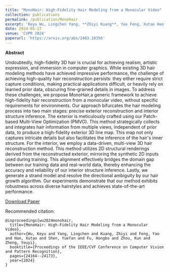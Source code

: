 ```yaml
---
title: "MonoHair: High-Fidelity Hair Modeling from a Monocular Video"
collection: publications
permalink: /publication/MonoHair
excerpt: 'Keyu Wu, Lingchen Yang, **Zhiyi Kuang**, Yao Feng, Xutao Han, Yuefan Shen, Hongbo Fu, Kun Zhou, Youyi Zheng'
date: 2024-05-27
venue: 'CVPR 2024'
paperurl: 'https://arxiv.org/abs/2403.18356'
---
```


**Abstract**

Undoubtedly, high-fidelity 3D hair is crucial for achieving realism, artistic expression, and immersion in computer graphics. While existing 3D hair modeling methods have achieved impressive performance, the challenge of achieving high-quality hair reconstruction persists: they either require strict capture conditions, making practical applications difficult, or heavily rely on learned prior data, obscuring fine-grained details in images. To address these challenges, we propose MonoHair,a generic framework to achieve high-fidelity hair reconstruction from a monocular video, without specific requirements for environments. Our approach bifurcates the hair modeling process into two main stages: precise exterior reconstruction and interior structure inference. The exterior is meticulously crafted using our Patch-based Multi-View Optimization (PMVO). This method strategically collects and integrates hair information from multiple views, independent of prior data, to produce a high-fidelity exterior 3D line map. This map not only captures intricate details but also facilitates the inference of the hair's inner structure. For the interior, we employ a data-driven, multi-view 3D hair reconstruction method. This method utilizes 2D structural renderings derived from the reconstructed exterior, mirroring the synthetic 2D inputs used during training. This alignment effectively bridges the domain gap between our training data and real-world data, thereby enhancing the accuracy and reliability of our interior structure inference. Lastly, we generate a strand model and resolve the directional ambiguity by our hair growth algorithm. Our experiments demonstrate that our method exhibits robustness across diverse hairstyles and achieves state-of-the-art performance.

[Download Paper](https://arxiv.org/abs/2403.18356)

Recommended citation:

```
@inproceedings{wu2024monohair,
  title={MonoHair: High-Fidelity Hair Modeling from a Monocular Video},
  author={Wu, Keyu and Yang, Lingchen and Kuang, Zhiyi and Feng, Yao and Han, Xutao and Shen, Yuefan and Fu, Hongbo and Zhou, Kun and Zheng, Youyi},
  booktitle={Proceedings of the IEEE/CVF Conference on Computer Vision and Pattern Recognition},
  pages={24164--24173},
  year={2024}
}
```
